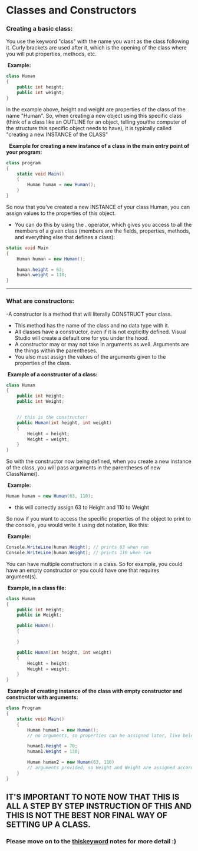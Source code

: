 # Classes and Constructors

### Creating a basic class:

You use the keyword "class" with the name you want as the class following it.
Curly brackets are used after it, which is the opening of the class where you will put properties, methods, etc.

&nbsp;**Example:**

```csharp
class Human
{
    public int height;
    public int weight;
}
```

In the example above, height and weight are properties of the class of the name "Human".
So, when creating a new object using this specific class (think of a class like an OUTLINE for an object, telling you/the computer of the structure this specific object needs to have), it is typically called "creating a new INSTANCE of the CLASS"

&nbsp; **Example for creating a new instance of a class in the main entry point of your program:**

```csharp
class program
{
    static void Main()
    {
        Human human = new Human();
    }
}
```

So now that you've created a new INSTANCE of your class Human, you can assign values to the properties of this object.

- You can do this by using the . operator, which gives you access to all the members of a given class (members are the fields, properties, methods, and everything else that defines a class):

```csharp
static void Main
{
    Human human = new Human();

    human.height = 63;
    human.weight = 110;
}
```

---

### What are constructors:

-A constructor is a method that will literally CONSTRUCT your class.

- This method has the name of the class and no data type with it.
- All classes have a constructor, even if it is not explicitly defined. Visual Studio will create a default one for you under the hood.
- A constructor may or may not take in arguments as well. Arguments are the things within the parentheses.
- You also must assign the values of the arguments given to the properties of the class.

&nbsp;**Example of a constructor of a class:**

```csharp
class Human
{
    public int Height;
    public int Weight;


    // this is the constructor!
    public Human(int height, int weight)
    {
        Height = height;
        Weight = weight;
    }
}
```

So with the constructor now being defined, when you create a new instance of the class, you will pass arguments in the parentheses of new ClassName().

&nbsp;**Example:**

```csharp
Human human = new Human(63, 110);
```

- this will correctly assign 63 to Height and 110 to Weight

So now if you want to access the specific properties of the object to print to the console, you would write it using dot notation, like this:

&nbsp;**Example:**

```csharp
Console.WriteLine(human.Height); // prints 63 when ran
Console.WriteLine(human.Weight); // prints 110 when ran
```

You can have multiple constructors in a class. So for example, you could have an empty constructor or you could have one that requires argument(s).

&nbsp;**Example, in a class file:**

```csharp
class Human
{
    public int Height;
    public in Weight;

    public Human()
    {

    }

    public Human(int height, int weight)
    {
        Height = height;
        Weight = weight;
    }
}
```

&nbsp;**Example of creating instance of the class with empty constructor and constructor with arguments:**

```csharp
class Program
{
    static void Main()
    {
        Human human1 = new Human();
        // no arguments, so properties can be assigned later, like below

        human1.Height = 70;
        human1.Weight = 130;

        Human human2 = new Human(63, 110)
        // arguments provided, so Height and Weight are assigned accordingly.
    }
}
```

## IT'S IMPORTANT TO NOTE NOW THAT THIS IS ALL A STEP BY STEP INSTRUCTION OF THIS AND THIS IS NOT THE BEST NOR FINAL WAY OF SETTING UP A CLASS.

### Please move on to the [thiskeyword](../blob/master/thiskeyword.md) notes for more detail :)
